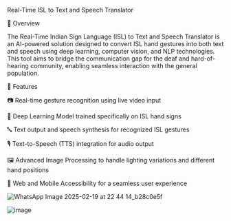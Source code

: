 Real-Time ISL to Text and Speech Translator

📌 Overview

The Real-Time Indian Sign Language (ISL) to Text and Speech Translator is an AI-powered solution designed to convert ISL hand gestures into both text and speech using deep learning, computer vision, and NLP technologies. This tool aims to bridge the communication gap for the deaf and hard-of-hearing community, enabling seamless interaction with the general population.

🚀 Features

📷 Real-time gesture recognition using live video input

🧠 Deep Learning Model trained specifically on ISL hand signs

🔤 Text output and speech synthesis for recognized ISL gestures

🎙️ Text-to-Speech (TTS) integration for audio output

🖼️ Advanced Image Processing to handle lighting variations and different hand positions

📡 Web and Mobile Accessibility for a seamless user experience

![WhatsApp Image 2025-02-19 at 22 44 14_b28c0e5f](https://github.com/user-attachments/assets/aa78314b-d8d5-4824-885b-278e09821af7)


![image](https://github.com/user-attachments/assets/b9cb7230-7a2d-485e-8210-dc579f0529e1)



